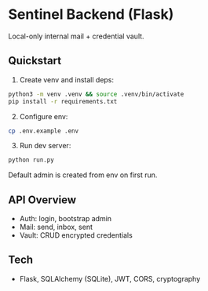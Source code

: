 # Sentinel Backend (Flask)

Local-only internal mail + credential vault.

## Quickstart

1. Create venv and install deps:
```bash
python3 -m venv .venv && source .venv/bin/activate
pip install -r requirements.txt
```

2. Configure env:
```bash
cp .env.example .env
```

3. Run dev server:
```bash
python run.py
```

Default admin is created from env on first run.

## API Overview
- Auth: login, bootstrap admin
- Mail: send, inbox, sent
- Vault: CRUD encrypted credentials

## Tech
- Flask, SQLAlchemy (SQLite), JWT, CORS, cryptography
